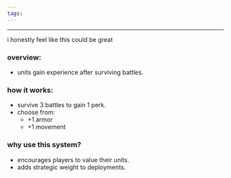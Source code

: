 ```yaml
---
tags:
---
```

---

i honestly feel like this could be great

### overview:

- units gain experience after surviving battles.

### how it works:

- survive 3 battles to gain 1 perk.
- choose from:
   - +1 armor
   - +1 movement

### why use this system?

- encourages players to value their units.
- adds strategic weight to deployments.
